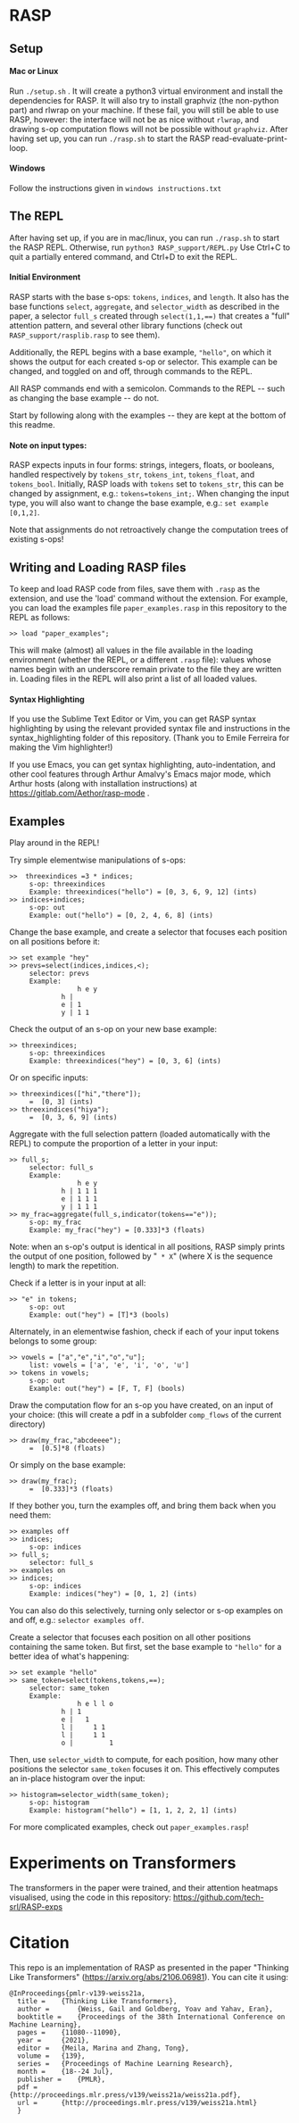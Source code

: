# RASP 

## Setup
#### Mac or Linux
Run `./setup.sh` . It will create a python3 virtual environment and install the dependencies for RASP. It will also try to install graphviz (the non-python part) and rlwrap on your machine. If these fail, you will still be able to use RASP, however: the interface will not be as nice without `rlwrap`, and drawing s-op computation flows will not be possible without `graphviz`. 
After having set up, you can run `./rasp.sh` to start the RASP read-evaluate-print-loop. 
#### Windows
Follow the instructions given in `windows instructions.txt`

## The REPL
After having set up, if you are in mac/linux, you can run `./rasp.sh` to start the RASP REPL. Otherwise, run `python3 RASP_support/REPL.py`
Use Ctrl+C to quit a partially entered command, and Ctrl+D to exit the REPL.

#### Initial Environment
RASP starts with the base s-ops: `tokens`, `indices`, and `length`. It also has the base functions `select`, `aggregate`, and `selector_width` as described in the paper, a selector `full_s` created through `select(1,1,==)` that creates a "full" attention pattern, and several other library functions (check out `RASP_support/rasplib.rasp` to see them). 

Additionally, the REPL begins with a base example, `"hello"`, on which it shows the output for each created s-op or selector. This example can be changed, and toggled on and off, through commands to the REPL.

All RASP commands end with a semicolon. Commands to the REPL -- such as changing the base example -- do not.

Start by following along with the examples -- they are kept at the bottom of this readme.

#### Note on input types:
RASP expects inputs in four forms: strings, integers, floats, or booleans, handled respectively by `tokens_str`, `tokens_int`, `tokens_float`, and `tokens_bool`. Initially, RASP loads with `tokens` set to `tokens_str`, this can be changed by assignment, e.g.: `tokens=tokens_int;`. When changing the input type, you will also want to change the base example, e.g.: `set example [0,1,2]`. 

Note that assignments do not retroactively change the computation trees of existing s-ops!


## Writing and Loading RASP files

To keep and load RASP code from files, save them with `.rasp` as the extension, and use the 'load' command without the extension. For example, you can load the examples file `paper_examples.rasp` in this repository to the REPL as follows:
```
>> load "paper_examples";
```
This will make (almost) all values in the file available in the loading environment (whether the REPL, or a different `.rasp` file): values whose names begin with an underscore remain private to the file they are written in.
Loading files in the REPL will also print a list of all loaded values.

#### Syntax Highlighting
If you use the Sublime Text Editor or Vim, you can get RASP syntax highlighting by using the relevant provided syntax file and instructions in the syntax_highlighting folder of this repository. (Thank you to Emile Ferreira for making the Vim highlighter!)

If you use Emacs, you can get syntax highlighting, auto-indentation, and other cool features through Arthur Amalvy's Emacs major mode, which Arthur hosts (along with installation instructions) at https://gitlab.com/Aethor/rasp-mode .

## Examples

Play around in the REPL!  

Try simple elementwise manipulations of s-ops:
```
>>  threexindices =3 * indices;
     s-op: threexindices
 	 Example: threexindices("hello") = [0, 3, 6, 9, 12] (ints)
>> indices+indices;
     s-op: out
 	 Example: out("hello") = [0, 2, 4, 6, 8] (ints)
```
Change the base example, and create a selector that focuses each position on all positions before it:
```
>> set example "hey"
>> prevs=select(indices,indices,<);
     selector: prevs
 	 Example:
 			     h e y
 			 h |      
 			 e | 1    
 			 y | 1 1  
```

Check the output of an s-op on your new base example:
```
>> threexindices;
     s-op: threexindices
 	 Example: threexindices("hey") = [0, 3, 6] (ints)
```

Or on specific inputs:
```
>> threexindices(["hi","there"]);
	 =  [0, 3] (ints)
>> threexindices("hiya");
	 =  [0, 3, 6, 9] (ints)
```

Aggregate with the full selection pattern (loaded automatically with the REPL) to compute the proportion of a letter in your input:
```
>> full_s;
     selector: full_s
 	 Example:
 			     h e y
 			 h | 1 1 1
 			 e | 1 1 1
 			 y | 1 1 1
>> my_frac=aggregate(full_s,indicator(tokens=="e"));
     s-op: my_frac
 	 Example: my_frac("hey") = [0.333]*3 (floats)
```
Note: when an s-op's output is identical in all positions, RASP simply prints the output of one position, followed by  "` * X`" (where X is the sequence length) to mark the repetition.


Check if a letter is in your input at all:
```
>> "e" in tokens;
     s-op: out
 	 Example: out("hey") = [T]*3 (bools)
```

Alternately, in an elementwise fashion, check if each of your input tokens belongs to some group:
```
>> vowels = ["a","e","i","o","u"];
     list: vowels = ['a', 'e', 'i', 'o', 'u']
>> tokens in vowels;
     s-op: out
 	 Example: out("hey") = [F, T, F] (bools)
```

Draw the computation flow for an s-op you have created, on an input of your choice:
(this will create a pdf in a subfolder `comp_flows` of the current directory)
```
>> draw(my_frac,"abcdeeee");
	 =  [0.5]*8 (floats)
```

Or simply on the base example:
```
>> draw(my_frac);
	 =  [0.333]*3 (floats)
```

If they bother you, turn the examples off, and bring them back when you need them:
```
>> examples off
>> indices;
     s-op: indices
>> full_s;
     selector: full_s
>> examples on
>> indices;
     s-op: indices
 	 Example: indices("hey") = [0, 1, 2] (ints)
```
You can also do this selectively, turning only selector or s-op examples on and off, e.g.: `selector examples off`.

Create a selector that focuses each position on all other positions containing the same token. But first, set the base example to `"hello"` for a better idea of what's happening:
```
>> set example "hello"
>> same_token=select(tokens,tokens,==);
     selector: same_token
 	 Example:
 			     h e l l o
 			 h | 1        
 			 e |   1      
 			 l |     1 1  
 			 l |     1 1  
 			 o |         1
```

Then, use `selector_width` to compute, for each position, how many other positions the selector `same_token` focuses it on. This effectively computes an in-place histogram over the input:
```
>> histogram=selector_width(same_token);
     s-op: histogram
 	 Example: histogram("hello") = [1, 1, 2, 2, 1] (ints)
```

For more complicated examples, check out `paper_examples.rasp`!


# Experiments on Transformers
The transformers in the paper were trained, and their attention heatmaps visualised, using the code in this repository: https://github.com/tech-srl/RASP-exps

# Citation
This repo is an implementation of RASP as presented in the paper "Thinking Like Transformers" (https://arxiv.org/abs/2106.06981). You can cite it using:
```
@InProceedings{pmlr-v139-weiss21a,
  title = 	 {Thinking Like Transformers},
  author =       {Weiss, Gail and Goldberg, Yoav and Yahav, Eran},
  booktitle = 	 {Proceedings of the 38th International Conference on Machine Learning},
  pages = 	 {11080--11090},
  year = 	 {2021},
  editor = 	 {Meila, Marina and Zhang, Tong},
  volume = 	 {139},
  series = 	 {Proceedings of Machine Learning Research},
  month = 	 {18--24 Jul},
  publisher =    {PMLR},
  pdf = 	 {http://proceedings.mlr.press/v139/weiss21a/weiss21a.pdf},
  url = 	 {http://proceedings.mlr.press/v139/weiss21a.html}
  }
```
